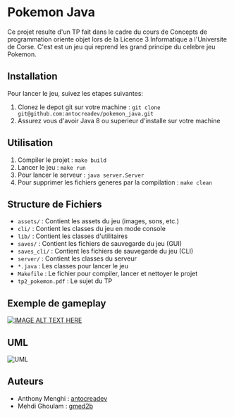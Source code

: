# Pokemon Java

Ce projet resulte d'un TP fait dans le cadre du cours de Concepts de programmation oriente objet lors de la Licence 3 Informatique a l'Universite de Corse. C'est est un jeu qui reprend les grand principe du celebre jeu Pokemon.

## Installation

Pour lancer le jeu, suivez les etapes suivantes:

1. Clonez le depot git sur votre machine : `git clone git@github.com:antocreadev/pokemon_java.git`
2. Assurez vous d'avoir Java 8 ou superieur d'installe sur votre machine

## Utilisation

1. Compiler le projet : `make build`
2. Lancer le jeu : `make run`
3. Pour lancer le serveur : `java server.Server`
4. Pour supprimer les fichiers generes par la compilation : `make clean`

## Structure de Fichiers

- `assets/` : Contient les assets du jeu (images, sons, etc.)
- `cli/` : Contient les classes du jeu en mode console
- `lib/` : Contient les classes d'utilitaires
- `saves/` : Contient les fichiers de sauvegarde du jeu (GUI)
- `saves_cli/` : Contient les fichiers de sauvegarde du jeu (CLI)
- `server/` : Contient les classes du serveur
- `*.java` : Les classes pour lancer le jeu
- `Makefile` : Le fichier pour compiler, lancer et nettoyer le projet
- `tp2_pokemon.pdf` : Le sujet du TP

## Exemple de gameplay
[![IMAGE ALT TEXT HERE](https://gelk.fr/static/tp_pokemon/img-yb.png)](https://youtu.be/uJnxcFCI8nQ?si=z6xV97J4tOltYWOz)

## UML

![UML](https://gelk.fr/static/tp_pokemon/uml-cli.png)

## Auteurs

- Anthony Menghi : [antocreadev](www.github.com/antocreadev)
- Mehdi Ghoulam : [gmed2b](www.github.com/gmed2b)
